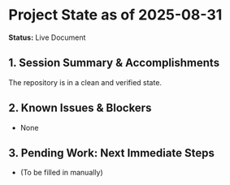 # Project State as of 2025-08-31

**Status:** Live Document

## 1. Session Summary & Accomplishments
The repository is in a clean and verified state.

## 2. Known Issues & Blockers
- None

## 3. Pending Work: Next Immediate Steps
- (To be filled in manually)
